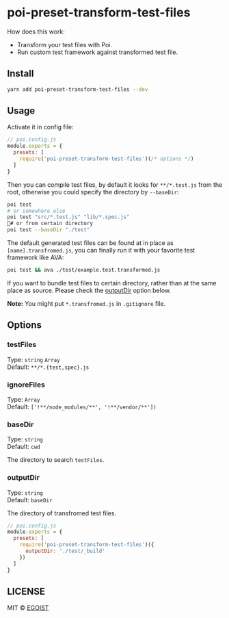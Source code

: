 # poi-preset-transform-test-files

How does this work:

- Transform your test files with Poi.
- Run custom test framework against transformed test file.

## Install

```bash
yarn add poi-preset-transform-test-files --dev
```

## Usage

Activate it in config file:

```js
// poi.config.js
module.exports = {
  presets: [
    require('poi-preset-transform-test-files')(/* options */)
  ]
}
```

Then you can compile test files, by default it looks for `**/*.test.js` from the root, otherwise you could specify the directory by `--baseDir`:

```bash
poi test
# or somewhere else
poi test "src/*.test.js" "lib/*.spec.js"
# or from certain directory
poi test --baseDir "./test"
```

The default generated test files can be found at in place as `[name].transfromed.js`, you can finally run it with your favorite test framework like AVA:

```bash
poi test && ava ./test/example.test.transformed.js
```

If you want to bundle test files to certain directory, rather than at the same place as source. Please check the [outputDir](#outputdir) option below. 

**Note:** You might put `*.transfromed.js` in `.gitignore` file.

## Options

### testFiles

Type: `string` `Array`<br>
Default: `**/*.{test,spec}.js`

### ignoreFiles

Type: `Array`<br>
Default: `['!**/node_modules/**', '!**/vendor/**'])`

### baseDir

Type: `string`<br>
Default: `cwd`

The directory to search `testFiles`.

### outputDir

Type: `string`  
Default: `baseDir`

The directory of transfromed test files.
  
```js
// poi.config.js
module.exports = {
  presets: [
    require('poi-preset-transform-test-files')({
      outputDir: './test/_build'
    })
  ]
}
```

## LICENSE

MIT &copy; [EGOIST](https://github.com/egoist)
